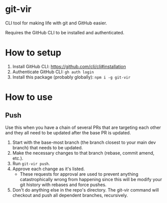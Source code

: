 # git-vir

CLI tool for making life with git and GitHub easier.

Requires the GitHub CLI to be installed and authenticated.

# How to setup

1. Install GitHub CLI: https://github.com/cli/cli#installation
2. Authenticate GitHub CLI: `gh auth login`
3. Install this package (probably globally): `npm i -g git-vir`

# How to use

## Push

Use this when you have a chain of several PRs that are targeting each other and they all need to be updated after the base PR is updated.

1. Start with the base-most branch (the branch closest to your main dev branch) that needs to be updated.
2. Make the necessary changes to that branch (rebase, commit amend, etc.).
3. Run `git-vir push`.
4. Approve each change as it's listed.
    - These requests for approval are used to prevent anything catastrophically wrong from happening since this will be modify your git history with rebases and force pushes.
5. Don't do anything else in the repo's directory. The git-vir command will checkout and push all dependent branches, recursively.
